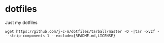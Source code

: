 dotfiles
========

Just my dotfiles

```
wget https://github.com/j-c-m/dotfiles/tarball/master -O -|tar -xvzf - --strip-components 1 --exclude={README.md,LICENSE}
```

